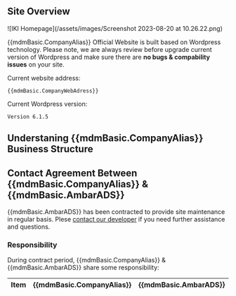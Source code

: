 ## Site Overview

![IKI Homepage](/assets/images/Screenshot 2023-08-20 at 10.26.22.png)

{{mdmBasic.CompanyAlias}} Official Website is built based on Wordpress technology. Please note, we are always review before upgrade current version of Wordpress and make sure there are __no bugs & compability issues__ on your site. 

Current website address:
```
{{mdmBasic.CompanyWebAdress}}
```
Current Wordpress version:
```
Version 6.1.5
```

## Understaning {{mdmBasic.CompanyAlias}} Business Structure

## Contact Agreement Between {{mdmBasic.CompanyAlias}} & {{mdmBasic.AmbarADS}} 
{{mdmBasic.AmbarADS}} has been contracted to provide site maintenance in regular basis. Plese [contact our developer](mailto:iki.support@ambarads.com) if you need further assistance and questions.

### Responsibility
During contract period, {{mdmBasic.CompanyAlias}} & {{mdmBasic.AmbarADS}} share some responsibility:

| Item             | {{mdmBasic.CompanyAlias}} | {{mdmBasic.AmbarADS}} |
| ---------------- | ------------------------- | --------------------- |